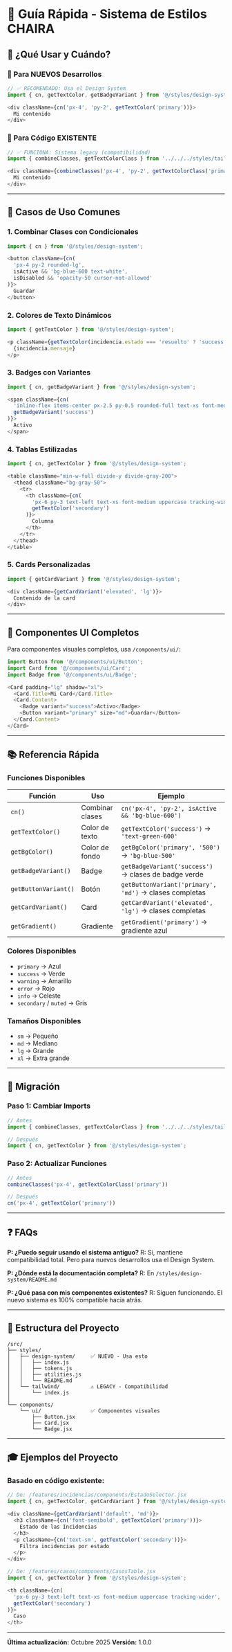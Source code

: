 # 🚀 Guía Rápida - Sistema de Estilos CHAIRA

## 📌 ¿Qué Usar y Cuándo?

### 🎨 Para NUEVOS Desarrollos

```javascript
// ✅ RECOMENDADO: Usa el Design System
import { cn, getTextColor, getBadgeVariant } from '@/styles/design-system';

<div className={cn('px-4', 'py-2', getTextColor('primary'))}>
  Mi contenido
</div>
```

### 🔧 Para Código EXISTENTE

```javascript
// ✅ FUNCIONA: Sistema legacy (compatibilidad)
import { combineClasses, getTextColorClass } from '../../../styles/tailwind';

<div className={combineClasses('px-4', 'py-2', getTextColorClass('primary'))}>
  Mi contenido
</div>
```

---

## 🎯 Casos de Uso Comunes

### 1. Combinar Clases con Condicionales

```javascript
import { cn } from '@/styles/design-system';

<button className={cn(
  'px-4 py-2 rounded-lg',
  isActive && 'bg-blue-600 text-white',
  isDisabled && 'opacity-50 cursor-not-allowed'
)}>
  Guardar
</button>
```

### 2. Colores de Texto Dinámicos

```javascript
import { getTextColor } from '@/styles/design-system';

<p className={getTextColor(incidencia.estado === 'resuelto' ? 'success' : 'error')}>
  {incidencia.mensaje}
</p>
```

### 3. Badges con Variantes

```javascript
import { cn, getBadgeVariant } from '@/styles/design-system';

<span className={cn(
  'inline-flex items-center px-2.5 py-0.5 rounded-full text-xs font-medium',
  getBadgeVariant('success')
)}>
  Activo
</span>
```

### 4. Tablas Estilizadas

```javascript
import { cn, getTextColor } from '@/styles/design-system';

<table className="min-w-full divide-y divide-gray-200">
  <thead className="bg-gray-50">
    <tr>
      <th className={cn(
        'px-6 py-3 text-left text-xs font-medium uppercase tracking-wider',
        getTextColor('secondary')
      )}>
        Columna
      </th>
    </tr>
  </thead>
</table>
```

### 5. Cards Personalizadas

```javascript
import { getCardVariant } from '@/styles/design-system';

<div className={getCardVariant('elevated', 'lg')}>
  Contenido de la card
</div>
```

---

## 🧩 Componentes UI Completos

Para componentes visuales completos, usa `/components/ui/`:

```javascript
import Button from '@/components/ui/Button';
import Card from '@/components/ui/Card';
import Badge from '@/components/ui/Badge';

<Card padding="lg" shadow="xl">
  <Card.Title>Mi Card</Card.Title>
  <Card.Content>
    <Badge variant="success">Activo</Badge>
    <Button variant="primary" size="md">Guardar</Button>
  </Card.Content>
</Card>
```

---

## 📚 Referencia Rápida

### Funciones Disponibles

| Función | Uso | Ejemplo |
|---------|-----|---------|
| `cn()` | Combinar clases | `cn('px-4', 'py-2', isActive && 'bg-blue-600')` |
| `getTextColor()` | Color de texto | `getTextColor('success')` → `'text-green-600'` |
| `getBgColor()` | Color de fondo | `getBgColor('primary', '500')` → `'bg-blue-500'` |
| `getBadgeVariant()` | Badge | `getBadgeVariant('success')` → clases de badge verde |
| `getButtonVariant()` | Botón | `getButtonVariant('primary', 'md')` → clases completas |
| `getCardVariant()` | Card | `getCardVariant('elevated', 'lg')` → clases completas |
| `getGradient()` | Gradiente | `getGradient('primary')` → gradiente azul |

### Colores Disponibles

- `primary` → Azul
- `success` → Verde
- `warning` → Amarillo
- `error` → Rojo
- `info` → Celeste
- `secondary` / `muted` → Gris

### Tamaños Disponibles

- `sm` → Pequeño
- `md` → Mediano
- `lg` → Grande
- `xl` → Extra grande

---

## 🔄 Migración

### Paso 1: Cambiar Imports

```javascript
// Antes
import { combineClasses, getTextColorClass } from '../../../styles/tailwind';

// Después
import { cn, getTextColor } from '@/styles/design-system';
```

### Paso 2: Actualizar Funciones

```javascript
// Antes
combineClasses('px-4', getTextColorClass('primary'))

// Después
cn('px-4', getTextColor('primary'))
```

---

## ❓ FAQs

**P: ¿Puedo seguir usando el sistema antiguo?**
R: Sí, mantiene compatibilidad total. Pero para nuevos desarrollos usa el Design System.

**P: ¿Dónde está la documentación completa?**
R: En `/styles/design-system/README.md`

**P: ¿Qué pasa con mis componentes existentes?**
R: Siguen funcionando. El nuevo sistema es 100% compatible hacia atrás.

---

## 📁 Estructura del Proyecto

```
/src/
├── styles/
│   ├── design-system/     ✅ NUEVO - Usa esto
│   │   ├── index.js
│   │   ├── tokens.js
│   │   ├── utilities.js
│   │   └── README.md
│   └── tailwind/          ⚠️ LEGACY - Compatibilidad
│       └── index.js
│
└── components/
    └── ui/                ✅ Componentes visuales
        ├── Button.jsx
        ├── Card.jsx
        └── Badge.jsx
```

---

## 🎓 Ejemplos del Proyecto

### Basado en código existente:

```javascript
// De: /features/incidencias/components/EstadoSelector.jsx
import { cn, getTextColor, getCardVariant } from '@/styles/design-system';

<div className={getCardVariant('default', 'md')}>
  <h3 className={cn('font-semibold', getTextColor('primary'))}>
    Estado de las Incidencias
  </h3>
  <p className={cn('text-sm', getTextColor('secondary'))}>
    Filtra incidencias por estado
  </p>
</div>
```

```javascript
// De: /features/casos/components/CasosTable.jsx
import { cn, getTextColor } from '@/styles/design-system';

<th className={cn(
  'px-6 py-3 text-left text-xs font-medium uppercase tracking-wider',
  getTextColor('secondary')
)}>
  Caso
</th>
```

---

**Última actualización:** Octubre 2025
**Versión:** 1.0.0

